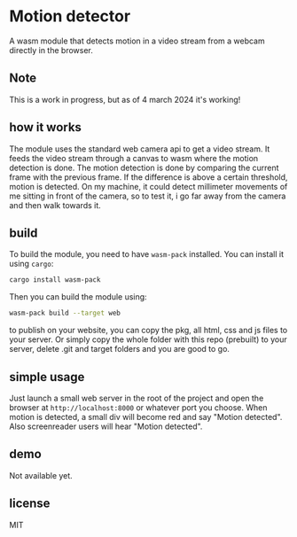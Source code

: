 # Motion detector
A wasm module that detects motion in a video stream from a webcam directly in the browser.

## Note
This is a work in progress, but as of 4 march 2024 it's working!

## how it works
The module uses the standard web camera api to get a video stream. It feeds the video stream through a canvas to wasm where the motion detection is done.
The motion detection is done by comparing the current frame with the previous frame. If the difference is above a certain threshold, motion is detected.
On my machine, it could detect millimeter movements of me sitting in front of the camera, so to test it, i go far away from the camera and then walk towards it.

## build
To build the module, you need to have `wasm-pack` installed. You can install it using `cargo`:
```bash
cargo install wasm-pack
```

Then you can build the module using:
```bash
wasm-pack build --target web
```

to publish on your website, you can copy the pkg, all html, css and js files to your server. Or simply copy the whole folder with this repo (prebuilt) to your server, delete .git and target folders and you are good to go.

## simple usage
Just launch a small web server in the root of the project and open the browser at `http://localhost:8000` or whatever port you choose.
When motion is detected, a small div will become red and say "Motion detected". Also screenreader users will hear "Motion detected".




## demo
Not available yet.

## license
MIT
